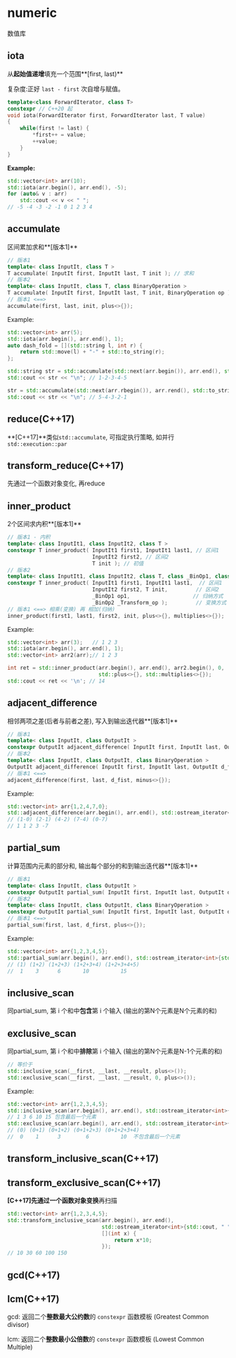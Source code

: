 # numeric

数值库

## iota

从**起始值递增**填充一个范围**[first, last)**

复杂度:正好 `last - first` 次自增与赋值。

```c++
template<class ForwardIterator, class T>
constexpr // C++20 起
void iota(ForwardIterator first, ForwardIterator last, T value)
{
    while(first != last) {
        *first++ = value;
        ++value;
    }
}
```

**Example:**

```c++
std::vector<int> arr(10);   
std::iota(arr.begin(), arr.end(), -5);
for (auto& v : arr) 
    std::cout << v << " ";
// -5 -4 -3 -2 -1 0 1 2 3 4 
```



## accumulate

区间累加求和**[版本1]**

```c++
// 版本1 
template< class InputIt, class T >
T accumulate( InputIt first, InputIt last, T init ); // 求和
// 版本2
template< class InputIt, class T, class BinaryOperation >
T accumulate( InputIt first, InputIt last, T init, BinaryOperation op ); // 二元函数对象
// 版本1 <==>
accumulate(first, last, init, plus<>{});
```

Example:

```c++
std::vector<int> arr(5);   
std::iota(arr.begin(), arr.end(), 1);
auto dash_fold = [](std::string l, int r) {
    return std::move(l) + "-" + std::to_string(r);
};

std::string str = std::accumulate(std::next(arr.begin()), arr.end(), std::to_string(arr[0]), dash_fold);
std::cout << str << "\n"; // 1-2-3-4-5

str = std::accumulate(std::next(arr.rbegin()), arr.rend(), std::to_string(arr.back()), dash_fold);
std::cout << str << "\n"; // 5-4-3-2-1
```



## reduce(C++17)

**[C++17]**类似`std::accumulate`, 可指定执行策略, 如并行`std::execution::par` 

## transform_reduce(C++17)

先通过一个函数对象变化, 再reduce



## inner_product

2个区间求内积**[版本1]**

```c++
// 版本1 - 内积
template< class InputIt1, class InputIt2, class T >
constexpr T inner_product( InputIt1 first1, InputIt1 last1, // 区间1
                           InputIt2 first2, // 区间2
                           T init ); // 初值
// 版本2
template< class InputIt1, class InputIt2, class T, class _BinOp1, class _BinOp2 >
constexpr T inner_product( InputIt1 first1, InputIt1 last1,  // 区间1
                           InputIt2 first2, T init,			// 区间2
                           _BinOp1 op1,  				   // 归纳方式
                           _BinOp2 _Transform_op );			// 变换方式
// 版本1 <==> 相乘(变换) 再 相加(归纳)
inner_product(first1, last1, first2, init, plus<>{}, multiplies<>{});    
```

Example:

```c++
std::vector<int> arr(3);   // 1 2 3 
std::iota(arr.begin(), arr.end(), 1);
std::vector<int> arr2(arr);// 1 2 3

int ret = std::inner_product(arr.begin(), arr.end(), arr2.begin(), 0, 
                             std::plus<>{}, std::multiplies<>{});
std::cout << ret << '\n'; // 14
```



## adjacent_difference

相邻两项之差(后者与前者之差), 写入到输出迭代器**[版本1]**

```c++
// 版本1
template< class InputIt, class OutputIt >
constexpr OutputIt adjacent_difference( InputIt first, InputIt last, OutputIt d_first );
// 版本2
template< class InputIt, class OutputIt, class BinaryOperation >
OutputIt adjacent_difference( InputIt first, InputIt last, OutputIt d_first, BinaryOperation op );
// 版本1 <==>
adjacent_difference(first, last, d_fist, minus<>{});
```

Example:

```c++
std::vector<int> arr{1,2,4,7,0};
std::adjacent_difference(arr.begin(), arr.end(), std::ostream_iterator<int>{std::cout, " "});
// (1-0) (2-1) (4-2) (7-4) (0-7)
// 1 1 2 3 -7 
```





## partial_sum

计算范围内元素的部分和, 输出每个部分的和到输出迭代器**[版本1]**

```c++
// 版本1
template< class InputIt, class OutputIt >
constexpr OutputIt partial_sum( InputIt first, InputIt last, OutputIt d_first );
// 版本2
template< class InputIt, class OutputIt, class BinaryOperation >
constexpr OutputIt partial_sum( InputIt first, InputIt last, OutputIt d_first, BinaryOperation op );
// 版本1 <==>
partial_sum(first, last, d_first, plus<>{});
```

Example:

```c++
std::vector<int> arr{1,2,3,4,5};
std::partial_sum(arr.begin(), arr.end(), std::ostream_iterator<int>{std::cout, " "}, std::plus<>{});
// (1) (1+2) (1+2+3) (1+2+3+4) (1+2+3+4+5)
//  1    3      6       10          15 
```



## inclusive_scan

同partial_sum, 第 i 个和中**包含**第 i 个输入 (输出的第N个元素是N个元素的和)

## exclusive_scan

同partial_sum, 第 i 个和中**排除**第 i 个输入 (输出的第N个元素是N-1个元素的和)

```c++
// 等价于
std::inclusive_scan(__first, __last, __result, plus<>());
std::exclusive_scan(__first, __last, __result, 0, plus<>());
```

Example:

```c++
std::vector<int> arr{1,2,3,4,5};
std::inclusive_scan(arr.begin(), arr.end(), std::ostream_iterator<int>{std::cout, " "});
// 1 3 6 10 15 包含最后一个元素 
std::exclusive_scan(arr.begin(), arr.end(), std::ostream_iterator<int>{std::cout, " "}, 0);
// (0) (0+1) (0+1+2) (0+1+2+3) (0+1+2+3+4)
//  0    1      3        6          10  不包含最后一个元素
```



## transform_inclusive_scan(C++17)

## transform_exclusive_scan(C++17)

**[C++17]**先通过一个函数对象**变换**再扫描

```c++
std::vector<int> arr{1,2,3,4,5};
std::transform_inclusive_scan(arr.begin(), arr.end(),
                              std::ostream_iterator<int>{std::cout, " "}, std::plus<>{},
                              [](int x) {
                                  return x*10;
                              });
// 10 30 60 100 150 
```



## gcd(C++17) 

## lcm(C++17) 

gcd: 返回二个**整数最大公约数**的 `constexpr` 函数模板 (Greatest Common divisor)

lcm: 返回二个**整数最小公倍数**的 `constexpr` 函数模板 (Lowest Common Multiple)



